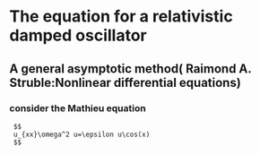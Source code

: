 # The equation for a relativistic damped oscillator 
## A general asymptotic method( Raimond A. Struble:Nonlinear differential equations)
### consider the Mathieu equation
     $$ 
     u_{xx}\omega^2 u=\epsilon u\cos(x) 
     $$
   
